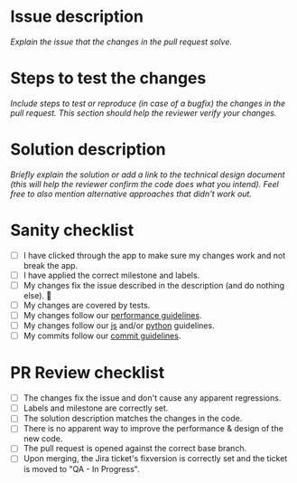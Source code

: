 <!-- If your PR depends on other tickets or PRs, you can list them here
# Dependencies

This PR is `on hold` until the dependencies are merged:

- [ ] GGRC-1234
- [ ] #1234
-->

# Issue description

*Explain the issue that the changes in the pull request solve.*

# Steps to test the changes

*Include steps to test or reproduce (in case of a bugfix) the changes in the pull request. This section should help the reviewer verify your changes.*

# Solution description

*Briefly explain the solution or add a link to the technical design document (this will help the reviewer confirm the code does what you intend). Feel free to also mention alternative approaches that didn't work out.*

# Sanity checklist

- [ ] I have clicked through the app to make sure my changes work and not break the app.
- [ ] I have applied the correct milestone and labels.
- [ ] My changes fix the issue described in the description (and do nothing else). 🤞
- [ ] My changes are covered by tests.
- [ ] My changes follow our [performance guidelines](https://github.com/google/ggrc-core/blob/dev/docs/source/contributing/performance.rst).
- [ ] My changes follow our [js](https://github.com/google/ggrc-core/blob/dev/docs/source/contributing/javascript.rst) and/or [python](https://github.com/google/ggrc-core/blob/dev/docs/source/contributing/python.rst) guidelines.
- [ ] My commits follow our [commit guidelines](https://github.com/google/ggrc-core/blob/dev/docs/source/contributing/git/how_to_write_a_commit_message.rst).

<!-- If your PR includes a migration include the additional checklist items
# Migration checklist
- [ ] Migration passes all checks from our [PR review guidelines](https://github.com/google/ggrc-core/blob/dev/docs/source/contributing/git/reviewing_pull_requests.rst#reviewing-a-pr-containing-database-migration-scripts)
-->

# PR Review checklist

- [ ] The changes fix the issue and don't cause any apparent regressions.
- [ ] Labels and milestone are correctly set.
- [ ] The solution description matches the changes in the code.
- [ ] There is no apparent way to improve the performance & design of the new code.
- [ ] The pull request is opened against the correct base branch.
- [ ] Upon merging, the Jira ticket's fixversion is correctly set and the ticket is moved to "QA - In Progress".

<!-- If your code is not finished yet can include a TODO check list
# TODO

- [ ] First item on the TODO
-->
